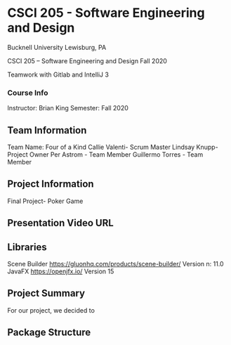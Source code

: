 # CSCI 205 - Software Engineering and Design
Bucknell University
Lewisburg, PA

CSCI 205 – Software Engineering and Design Fall 2020

Teamwork with Gitlab and IntelliJ 3
### Course Info
Instructor: Brian King
Semester: Fall 2020
## Team Information
Team Name: Four of a Kind
Callie Valenti- Scrum Master
Lindsay Knupp- Project Owner
Per Astrom - Team Member
Guillermo Torres - Team Member
## Project Information
Final Project- Poker Game
## Presentation Video URL

## Libraries
Scene Builder
https://gluonhq.com/products/scene-builder/
Version n: 11.0
JavaFX
https://openjfx.io/
Version 15
## Project Summary
For our project, we decided to
## Package Structure

